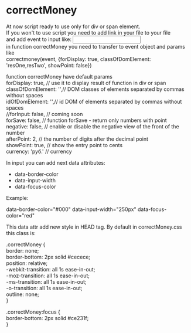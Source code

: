 # correctMoney

 At now script ready to use only for div or span element.<br>
 If you won't to use script you need to add link in your file to your file <br>
 and add event to input like: <input type="text" class="correctMoney" onkeyup="correctmoney()"><br>
 in function correctMoney you need to transfer to event object and params like <br>
 correctmoney(event, {forDisplay: true, classOfDomElement: 'resOne,resTwo', showPoint: false})<br>

 function correctMoney have default params <br>
        forDisplay: true, // use it to display result of function in div or span <br>
        classOfDomElement: '',// DOM classes of elements separated by commas without spaces<br>
        idOfDomElement: '',// id DOM of elements separated by commas without spaces<br>
        //forInput: false, // coming soon<br>
        forSave: false, // function forSave - return only numbers with point<br>
        negative: false, // enable or disable the negative view of the front of the number <br>
        afterPoint: 2, // the number of digits after the decimal point<br>
        showPoint: true, // show the entry point to cents<br>
        currency: 'руб.' // currency<br>
        
<p>
 In input you can add next data attributes:
 <ul>
 <li>data-border-color</li>
 <li>data-input-width</li>
 <li>data-focus-color</li>
 </ul>
 Example: <br>
 
 data-border-color="#000" data-input-width="250px" data-focus-color="red"


 This data attr add new style in HEAD tag.
 By default in correctMoney.css this class is: 
  
  .correctMoney {<br>
    border: none;<br>
    border-bottom: 2px solid #cecece;<br>
    position: relative;<br>
    -webkit-transition: all 1s ease-in-out;<br>
    -moz-transition: all 1s ease-in-out;<br>
    -ms-transition: all 1s ease-in-out;<br>
    -o-transition: all 1s ease-in-out;<br>
    outline: none;<br>
}<br>

.correctMoney:focus {<br>
    border-bottom: 2px solid #ce231f; <br>
}<br>
   
</p>

